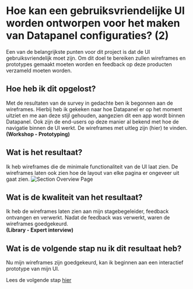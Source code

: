 # Hoe kan een gebruiksvriendelijke UI worden ontworpen voor het maken van Datapanel configuraties? (2)

Een van de belangrijkste punten voor dit project is dat de UI gebruiksvriendelijk moet zijn. Om dit doel te bereiken zullen wireframes en prototypes gemaakt moeten worden en feedback op deze producten verzameld moeten worden.

## Hoe heb ik dit opgelost?
Met de resultaten van de survey in gedachte ben ik begonnen aan de wireframes. Hierbij heb ik gekeken naar hoe Datapanel er op het moment uitziet en me aan deze stijl gehouden, aangezien dit een app wordt binnen Datapanel. Ook zijn de end-users op deze manier al bekend met hoe de navigatie binnen de UI werkt. De wireframes met uitleg zijn (hier) te vinden.  
**(Workshop - Prototyping)**

## Wat is het resultaat?
Ik heb wireframes die de minimale functionaliteit van de UI laat zien. De wireframes laten ook zien hoe de layout van elke pagina er ongeveer uit gaat zien.
![Section Overview Page](https://github.com/Timsel1/PortfolioS5/assets/90602424/4fbf308f-a9cf-41cf-9d1c-ba265308464c)

## Wat is de kwaliteit van het resultaat?
Ik heb de wireframes laten zien aan mijn stagebegeleider, feedback ontvangen en verwerkt. Nadat de feedback was verwerkt, waren de wireframes goedgekeurd.  
**(Library - Expert interview)**

## Wat is de volgende stap nu ik dit resultaat heb?
Nu mijn wireframes zijn goedgekeurd, kan ik beginnen aan een interactief prototype van mijn UI.

Lees de volgende stap [hier](https://github.com/Timsel1/PortfolioS5/blob/main/Nederlands/Documentatie/2.%20UI%20Design/3.%20GebruiksvriendelijkeUIPrototype.md)
